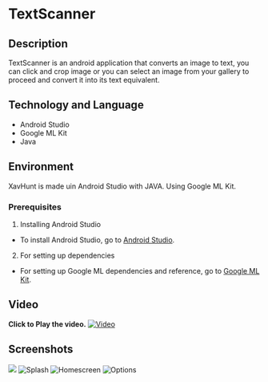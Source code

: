 # TextScanner

## Description
TextScanner is an android application that converts an image to text, you can click and crop image or you can select an image from your gallery to proceed and convert it into its text equivalent. 

## Technology and Language
- Android Studio
- Google ML Kit
- Java

## Environment
XavHunt is made uin Android Studio with JAVA. Using Google ML Kit.

### Prerequisites
1. Installing Android Studio
- To install Android Studio, go to [Android Studio](https://developer.android.com/studio).
2. For setting up dependencies 
- For setting up Google ML dependencies and reference, go to [Google ML Kit](https://developers.google.com/ml-kit).

## Video
**Click to Play the video.**
[![Video](https://github.com/prasoon-anand/TextScanner/blob/master/Screenshots/thumb.png)](https://youtu.be/0b3VgyS-gSo)

## Screenshots
![](https://github.com/prasoon-anand/TextScanner/blob/master/Screenshots/1.png)
![Splash](https://github.com/prasoon-anand/TextScanner/blob/master/Screenshots/2.jpg)
![Homescreen](https://github.com/prasoon-anand/TextScanner/blob/master/Screenshots/3.jpg)
![Options](https://github.com/prasoon-anand/TextScanner/blob/master/Screenshots/4.jpg)
